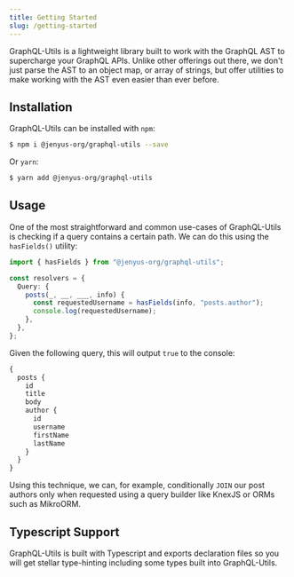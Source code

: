 ```yaml
---
title: Getting Started
slug: /getting-started
---
```


GraphQL-Utils is a lightweight library built to work with the GraphQL AST to supercharge your GraphQL APIs. Unlike other offerings out there, we don't just parse the AST to an object map, or array of strings, but offer utilities to make working with the AST even easier than ever before.

## Installation

GraphQL-Utils can be installed with `npm`:

```bash
$ npm i @jenyus-org/graphql-utils --save
```

Or `yarn`:

```bash
$ yarn add @jenyus-org/graphql-utils
```

## Usage

One of the most straightforward and common use-cases of GraphQL-Utils is checking if a query contains a certain path. We can do this using the `hasFields()` utility:

```ts
import { hasFields } from "@jenyus-org/graphql-utils";

const resolvers = {
  Query: {
    posts(_, __, ___, info) {
      const requestedUsername = hasFields(info, "posts.author");
      console.log(requestedUsername);
    },
  },
};
```

Given the following query, this will output `true` to the console:

```graphql
{
  posts {
    id
    title
    body
    author {
      id
      username
      firstName
      lastName
    }
  }
}
```

Using this technique, we can, for example, conditionally `JOIN` our post authors only when requested using a query builder like KnexJS or ORMs such as MikroORM.

## Typescript Support

GraphQL-Utils is built with Typescript and exports declaration files so you will get stellar type-hinting including some types built into GraphQL-Utils.
